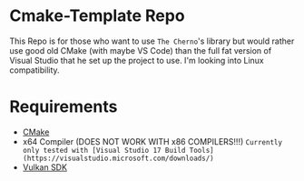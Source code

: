 # Cmake-Template Repo

This Repo is for those who want to use `The Cherno`'s library but would rather use good old CMake (with maybe VS Code) than the full fat version of Visual Studio that he set up the project to use. I'm looking into Linux compatibility.

# Requirements
- [CMake](https://cmake.org/)
- x64 Compiler (DOES NOT WORK WITH x86 COMPILERS!!!) `Currently only tested with [Visual Studio 17 Build Tools](https://visualstudio.microsoft.com/downloads/) `
- [Vulkan SDK](https://vulkan.lunarg.com/sdk/home#windows)
